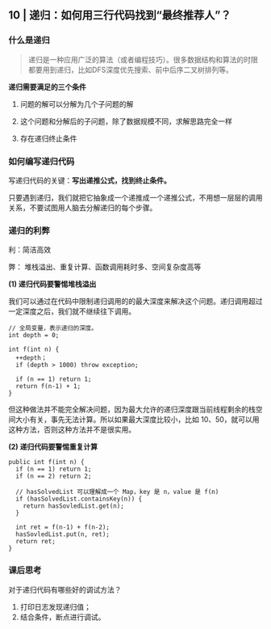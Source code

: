 
## 10 | 递归：如何用三行代码找到“最终推荐人”？

### 什么是递归

> 递归是一种应用广泛的算法（或者编程技巧）。很多数据结构和算法的时限都要用到递归，比如DFS深度优先搜索、前中后序二叉树排列等。


**递归需要满足的三个条件**

1. 问题的解可以分解为几个子问题的解

2. 这个问题和分解后的子问题，除了数据规模不同，求解思路完全一样

3. 存在递归终止条件

### 如何编写递归代码

写递归代码的关键：**写出递推公式，找到终止条件。**

只要遇到递归，我们就把它抽象成一个递推成一个递推公式，不用想一层层的调用关系，不要试图用人脑去分解递归的每个步骤。

### 递归的利弊

利：简洁高效

弊： 堆栈溢出、重复计算、函数调用耗时多、空间复杂度高等

**(1) 递归代码要警惕堆栈溢出**

我们可以通过在代码中限制递归调用的的最大深度来解决这个问题。递归调用超过一定深度之后，我们就不继续往下调用。

```
// 全局变量，表示递归的深度。
int depth = 0;

int f(int n) {
  ++depth；
  if (depth > 1000) throw exception;

  if (n == 1) return 1;
  return f(n-1) + 1;
}
```


但这种做法并不能完全解决问题，因为最大允许的递归深度跟当前线程剩余的栈空间大小有关，事先无法计算。所以如果最大深度比较小，比如 10、50，就可以用这种方法，否则这种方法并不是很实用。


**(2) 递归代码要警惕重复计算**

```
public int f(int n) {
  if (n == 1) return 1;
  if (n == 2) return 2;

  // hasSolvedList 可以理解成一个 Map，key 是 n，value 是 f(n)
  if (hasSolvedList.containsKey(n)) {
    return hasSovledList.get(n);
  }

  int ret = f(n-1) + f(n-2);
  hasSovledList.put(n, ret);
  return ret;
}

```

### 课后思考

对于递归代码有哪些好的调试方法？

1. 打印日志发现递归值；
2. 结合条件，断点进行调试。

